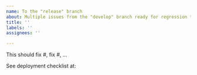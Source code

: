 ```yaml
---
name: To the "release" branch
about: Multiple issues from the "develop" branch ready for regression testing
title: ''
labels: ''
assignees: ''

---
```


<!-- Edit the text below as necessary to describe this change. Don't forget to assign somebody. -->

This should fix #, fix #, ...

See deployment checklist at: 
